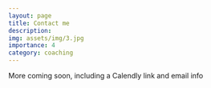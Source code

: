 ```yaml
---
layout: page
title: Contact me
description: 
img: assets/img/3.jpg
importance: 4
category: coaching
---
```


More coming soon, including a Calendly link and email info